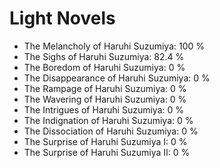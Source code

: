 # Light Novels

- The Melancholy of Haruhi Suzumiya: 100 %
- The Sighs of Haruhi Suzumiya: 82.4 %
- The Boredom of Haruhi Suzumiya: 0 %
- The Disappearance of Haruhi Suzumiya: 0 %
- The Rampage of Haruhi Suzumiya: 0 %
- The Wavering of Haruhi Suzumiya: 0 %
- The Intrigues of Haruhi Suzumiya: 0 %
- The Indignation of Haruhi Suzumiya: 0 %
- The Dissociation of Haruhi Suzumiya: 0 %
- The Surprise of Haruhi Suzumiya I: 0 %
- The Surprise of Haruhi Suzumiya II: 0 %

